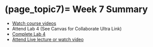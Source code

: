 (page_topic7)=
Week 7 Summary
=======================

- [Watch course videos](./videos.md)
- Attend Lab 4 (See Canvas for Collaborate Ultra Link)
- [Complete Lab 4](./lab.md)
- [Attend Live lecture or watch video](./Lecture7.ipynb)